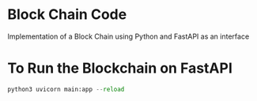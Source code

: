 # Block Chain Code
Implementation of a Block Chain using Python and FastAPI as an interface


# To Run the Blockchain on FastAPI

```python
python3 uvicorn main:app --reload   

```
